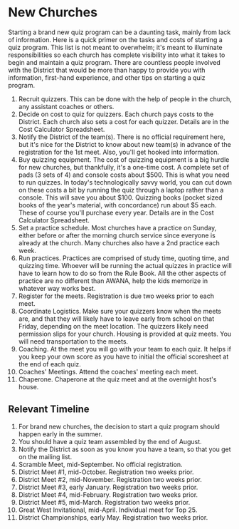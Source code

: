 # New Churches

Starting a brand new quiz program can be a daunting task, mainly from lack of
information. Here is a quick primer on the tasks and costs of starting a quiz
program. This list is not meant to overwhelm; it's meant to illuminate
responsibilities so each church has complete visibility into what it takes to
begin and maintain a quiz program. There are countless people involved with the
District that would be more than happy to provide you with information,
first-hand experience, and other tips on starting a quiz program.

1. Recruit quizzers. This can be done with the help of people in the church, any assistant coaches or others.
2. Decide on cost to quiz for quizzers. Each church pays costs to the District. Each church also sets a cost for each quizzer. Details are in the Cost Calculator Spreadsheet.
3. Notify the District of the team(s). There is no official requirement here, but it's nice for the District to know about new team(s) in advance of the registration for the 1st meet. Also, you'll get hooked into information.
4. Buy quizzing equipment. The cost of quizzing equipment is a big hurdle for new churches, but thankfully, it's a one-time cost. A complete set of pads (3 sets of 4) and console costs about $500. This is what you need to run quizzes. In today's technologically savvy world, you can cut down on these costs a bit by running the quiz through a laptop rather than a console. This will save you about $100. Quizzing books (pocket sized books of the year's material, with concordance) run about $5 each. These of course you'll purchase every year. Details are in the Cost Calculator Spreadsheet.
5. Set a practice schedule. Most churches have a practice on Sunday, either before or after the morning church service since everyone is already at the church. Many churches also have a 2nd practice each week.
6. Run practices. Practices are comprised of study time, quoting time, and quizzing time. Whoever will be running the actual quizzes in practice will have to learn how to do so from the Rule Book. All the other aspects of practice are no different than AWANA, help the kids memorize in whatever way works best.
7. Register for the meets. Registration is due two weeks prior to each meet.
8. Coordinate Logistics. Make sure your quizzers know when the meets are, and that they will likely have to leave early from school on that Friday, depending on the meet location. The quizzers likely need permission slips for your church. Housing is provided at quiz meets. You will need transportation to the meets.
9. Coaching. At the meet you will go with your team to each quiz. It helps if you keep your own score as you have to initial the official scoresheet at the end of each quiz.
10. Coaches' Meetings. Attend the coaches' meeting each meet.
11. Chaperone. Chaperone at the quiz meet and at the overnight host's house.

## Relevant Timeline

1. For brand new churches, the decision to start a quiz program should happen early in the summer.
2. You should have a quiz team assembled by the end of August.
3. Notify the District as soon as you know you have a team, so that you get on the mailing list.
4. Scramble Meet, mid-September. No official registration.
5. District Meet #1, mid-October. Registration two weeks prior.
6. District Meet #2, mid-November. Registration two weeks prior.
7. District Meet #3, early January. Registration two weeks prior.
8. District Meet #4, mid-February. Registration two weeks prior.
9. District Meet #5, mid-March. Registration two weeks prior.
10. Great West Invitational, mid-April. Individual meet for Top 25.
11. District Championships, early May. Registration two weeks prior.
